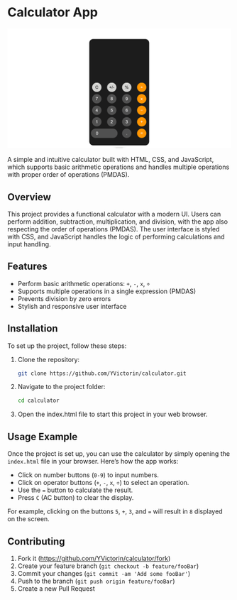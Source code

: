 # Calculator App

![](preview.png)

A simple and intuitive calculator built with HTML, CSS, and JavaScript, which supports basic arithmetic operations and handles multiple operations with proper order of operations (PMDAS).


## Overview

This project provides a functional calculator with a modern UI. Users can perform addition, subtraction, multiplication, and division, with the app also respecting the order of operations (PMDAS). The user interface is styled with CSS, and JavaScript handles the logic of performing calculations and input handling.

## Features

- Perform basic arithmetic operations: `+`, `-`, `x`, `÷`
- Supports multiple operations in a single expression (PMDAS)
- Prevents division by zero errors
- Stylish and responsive user interface

## Installation

To set up the project, follow these steps:

1. Clone the repository:

    ```bash
    git clone https://github.com/YVictorin/calculator.git
    ```

2. Navigate to the project folder:

    ```bash
    cd calculator
    ```

3. Open the index.html file to start this project in your web browser.

## Usage Example

Once the project is set up, you can use the calculator by simply opening the `index.html` file in your browser. Here’s how the app works:

- Click on number buttons (`0-9`) to input numbers.
- Click on operator buttons (`+`, `-`, `x`, `÷`) to select an operation.
- Use the `=` button to calculate the result.
- Press `C` (AC button) to clear the display.

For example, clicking on the buttons `5`, `+`, `3`, and `=` will result in `8` displayed on the screen.


## Contributing

1. Fork it (<https://github.com/YVictorin/calculator/fork>)
2. Create your feature branch (`git checkout -b feature/fooBar`)
3. Commit your changes (`git commit -am 'Add some fooBar'`)
4. Push to the branch (`git push origin feature/fooBar`)
5. Create a new Pull Request
